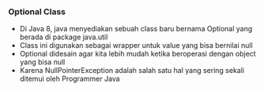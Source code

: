### Optional Class
- Di Java 8, java menyediakan sebuah class baru bernama Optional yang berada di package java.util
- Class ini digunakan sebagai wrapper untuk value yang bisa bernilai null
- Optional didesain agar kita lebih mudah ketika beroperasi dengan object yang bisa null
- Karena NullPointerException adalah salah satu hal yang sering sekali ditemui oleh Programmer Java